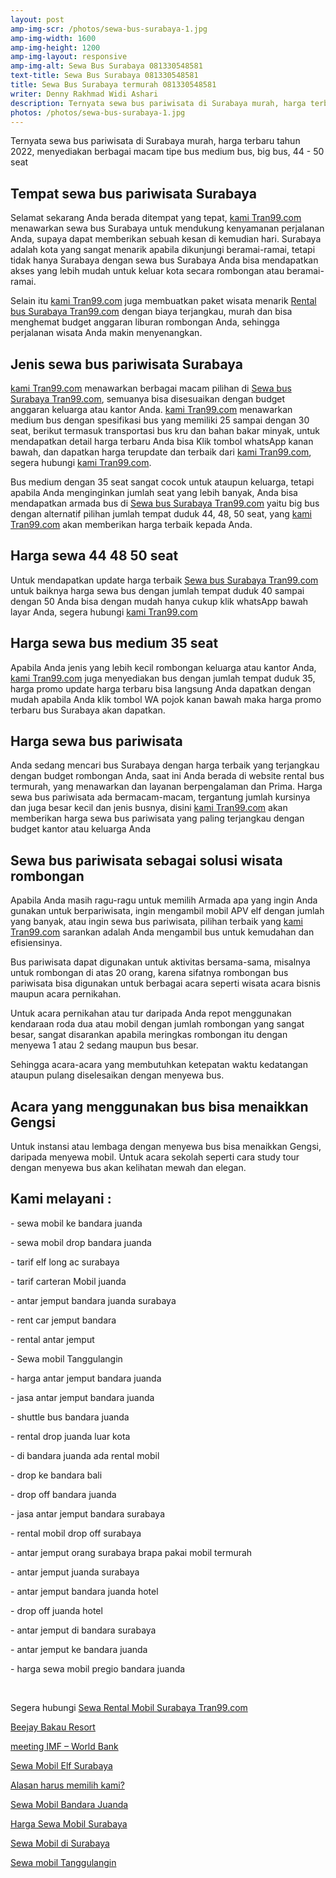 ```yaml
---
layout: post
amp-img-scr: /photos/sewa-bus-surabaya-1.jpg
amp-img-width: 1600
amp-img-height: 1200
amp-img-layout: responsive
amp-img-alt: Sewa Bus Surabaya 081330548581
text-title: Sewa Bus Surabaya 081330548581
title: Sewa Bus Surabaya termurah 081330548581
writer: Denny Rakhmad Widi Ashari
description: Ternyata sewa bus pariwisata di Surabaya murah, harga terbaru tahun 2022, menyediakan berbagai macam tipe bus medium bus, big bus, 44 - 50 seat, hubungi 081-330-548-581 CS ready 24 jam
photos: /photos/sewa-bus-surabaya-1.jpg
---
```

<p class="post">
Ternyata sewa bus pariwisata di Surabaya murah, harga terbaru tahun 2022, menyediakan berbagai macam tipe bus medium bus, big bus, 44 - 50 seat</p>

<h2 class="post">Tempat sewa bus pariwisata Surabaya </h2>
<p class="post">Selamat sekarang Anda berada ditempat yang tepat, <a href="https://tran99.com/">kami Tran99.com</a> menawarkan sewa bus Surabaya untuk mendukung kenyamanan perjalanan Anda, supaya dapat memberikan sebuah kesan di kemudian hari. Surabaya adalah kota yang sangat menarik apabila dikunjungi beramai-ramai, tetapi tidak hanya Surabaya dengan sewa bus Surabaya Anda bisa mendapatkan akses yang lebih mudah untuk keluar kota secara rombongan atau beramai-ramai.  </p>
<p class="post">Selain itu <a href="https://tran99.com/">kami Tran99.com</a> juga membuatkan paket wisata menarik <a href="https://tran99.com/">Rental bus Surabaya Tran99.com</a> dengan biaya terjangkau,  murah dan bisa menghemat budget anggaran liburan rombongan Anda, sehingga perjalanan wisata Anda makin menyenangkan. </p>

<h2 class="post">Jenis sewa bus pariwisata Surabaya </h2>
<p class="post"><a href="https://tran99.com/">kami Tran99.com</a> menawarkan berbagai macam pilihan di <a href="https://tran99.com/">Sewa bus Surabaya Tran99.com</a>, semuanya bisa disesuaikan dengan budget anggaran keluarga atau kantor Anda. <a href="https://tran99.com/">kami Tran99.com</a> menawarkan medium bus dengan spesifikasi bus yang memiliki 25 sampai dengan 30 seat, berikut termasuk transportasi bus kru dan bahan bakar minyak, untuk mendapatkan detail harga terbaru Anda bisa Klik tombol whatsApp kanan bawah, dan dapatkan harga terupdate dan terbaik dari <a href="https://tran99.com/">kami Tran99.com</a>, segera hubungi <a href="https://tran99.com/">kami Tran99.com</a>. </p>
<p class="post">Bus medium dengan 35 seat sangat cocok untuk ataupun keluarga, tetapi apabila Anda menginginkan jumlah seat yang lebih banyak, Anda bisa mendapatkan armada bus di <a href="https://tran99.com/">Sewa bus Surabaya Tran99.com</a> yaitu big bus dengan alternatif pilihan jumlah tempat duduk 44, 48, 50 seat, yang <a href="https://tran99.com/">kami Tran99.com</a> akan memberikan harga terbaik kepada Anda. </p>

<amp-img class="post" src="/photos/sewa-bus-surabaya-2.jpg" width="1280" height="960" layout="responsive" alt="Sewa Bus Surabaya 081330548581"></amp-img>

<h2 class="post">Harga sewa 44 48 50 seat </h2>
<p class="post">Untuk mendapatkan update harga terbaik <a href="https://tran99.com/">Sewa bus Surabaya Tran99.com</a> untuk baiknya harga sewa bus dengan jumlah tempat duduk 40 sampai dengan 50 Anda bisa dengan mudah hanya cukup klik whatsApp bawah layar Anda, segera hubungi <a href="https://tran99.com/">kami Tran99.com</a> </p>

<h2 class="post">Harga sewa bus medium 35 seat </h2>
<p class="post">Apabila Anda jenis yang lebih kecil rombongan keluarga atau kantor Anda, <a href="https://tran99.com/">kami Tran99.com</a> juga menyediakan bus dengan jumlah tempat duduk 35, harga promo update harga terbaru bisa langsung Anda dapatkan dengan mudah apabila Anda klik tombol WA pojok kanan bawah maka harga promo terbaru bus Surabaya akan dapatkan.  </p>

<h2 class="post">Harga sewa bus pariwisata </h2>
<p class="post">Anda sedang mencari bus Surabaya dengan harga terbaik yang terjangkau dengan budget rombongan Anda, saat ini Anda berada di website rental bus termurah, yang menawarkan dan layanan berpengalaman dan Prima. Harga sewa bus pariwisata ada bermacam-macam, tergantung jumlah kursinya dan juga besar kecil dan jenis busnya, disini <a href="https://tran99.com/">kami Tran99.com</a> akan memberikan harga sewa bus pariwisata yang paling terjangkau dengan budget kantor atau keluarga Anda </p>

<amp-img class="post" src="/photos/sewa-bus-surabaya-3.jpg" width="960" height="1280" layout="responsive" alt="Sewa Bus Surabaya 081330548581"></amp-img>

<h2 class="post">Sewa bus pariwisata sebagai solusi wisata rombongan </h2>
<p class="post">Apabila Anda masih ragu-ragu untuk memilih Armada apa yang ingin Anda gunakan untuk berpariwisata, ingin mengambil mobil APV elf dengan jumlah yang banyak, atau ingin sewa bus pariwisata, pilihan terbaik yang <a href="https://tran99.com/">kami Tran99.com</a> sarankan adalah Anda mengambil bus untuk kemudahan dan efisiensinya. </p>
<p class="post">Bus pariwisata dapat digunakan untuk aktivitas bersama-sama, misalnya untuk rombongan di atas 20 orang, karena sifatnya rombongan bus pariwisata bisa digunakan untuk berbagai acara seperti wisata acara bisnis maupun acara pernikahan. </p>
<p class="post">Untuk acara pernikahan atau tur daripada Anda repot menggunakan kendaraan roda dua atau mobil dengan jumlah rombongan yang sangat besar, sangat disarankan apabila meringkas rombongan itu dengan menyewa 1 atau 2 sedang maupun bus besar. </p>
<p class="post">Sehingga acara-acara yang membutuhkan ketepatan waktu kedatangan ataupun pulang diselesaikan dengan menyewa bus. </p>

<h2 class="post">Acara yang menggunakan bus bisa menaikkan Gengsi</h2>
<p class="post">Untuk instansi atau lembaga dengan menyewa bus bisa menaikkan Gengsi, daripada menyewa mobil. Untuk acara sekolah seperti cara study tour dengan menyewa bus akan kelihatan mewah dan elegan. </p>

<h2 class="post"></h2>
<h2 class="post">Kami melayani :</h2>
<p class="post">- sewa mobil ke bandara juanda</p>
<p class="post">- sewa mobil drop bandara juanda</p>
<p class="post">- tarif elf long ac surabaya</p>
<p class="post">- tarif carteran Mobil juanda</p>
<p class="post">- antar jemput bandara juanda surabaya</p>
<p class="post">- rent car jemput bandara</p>
<p class="post">- rental antar jemput</p>
<p class="post">- Sewa mobil Tanggulangin</p>
<p class="post">- harga antar jemput bandara juanda</p>
<p class="post">- jasa antar jemput bandara juanda</p>
<p class="post">- shuttle bus bandara juanda</p>
<p class="post">- rental drop juanda luar kota</p>
<p class="post">- di bandara juanda ada rental mobil</p>
<p class="post">- drop ke bandara bali</p>
<p class="post">- drop off bandara juanda</p>
<p class="post">- jasa antar jemput bandara surabaya</p>
<p class="post">- rental mobil drop off surabaya</p>
<p class="post">- antar jemput orang surabaya brapa pakai mobil termurah</p>
<p class="post">- antar jemput juanda surabaya</p>
<p class="post">- antar jemput bandara juanda hotel</p>
<p class="post">- drop off juanda hotel</p>
<p class="post">- antar jemput di bandara surabaya </p>
<p class="post">- antar jemput ke bandara juanda</p>
<p class="post">- harga sewa mobil pregio bandara juanda</p>
<p class="post"><br></p>
<p class="post">Segera hubungi <a href="https://tran99.com/">Sewa Rental Mobil Surabaya Tran99.com</a></p>
<p class="post"><a href="https://tran99.com/2018/04/12/beejay-bakau-resort/">Beejay Bakau Resort</a></p>
<p class="post"><a href="https://tran99.com/2018/10/05/rental-annual-meeting-imf-world-bank-di-bali/">meeting IMF – World Bank</a></p>
<p class="post"><a href="https://tran99.com/2018/09/28/sewa-mobil-elf-surabaya/">Sewa Mobil Elf Surabaya</a></p>
<p class="post"><a href="https://tran99.com/2018/11/05/keunggulan-rental-mobil-surabaya/">Alasan harus memilih kami?</a></p>
<p class="post"><a href="https://tran99.com/2018/07/23/sewa-mobil-bandara-juanda/">Sewa Mobil Bandara Juanda</a></p>
<p class="post"><a href="https://tran99.com/2018/06/21/harga-sewa-mobil-surabaya/">Harga Sewa Mobil Surabaya</a></p>
<p class="post"><a href="https://tran99.com/2018/05/27/sewa-mobil-di-surabaya/">Sewa Mobil di Surabaya</a></p>
<p class="post"><a href="https://tran99.com/2018/08/16/sewa-mobil-tanggulangin/">Sewa mobil Tanggulangin</a></p>
<br>